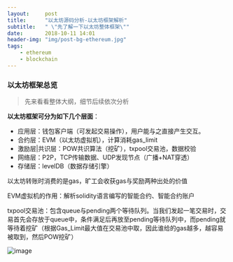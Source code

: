 ```yaml
---
layout:     post
title:      "以太坊源码分析-以太坊框架解析"
subtitle:   " \"先了解一下以太坊整体框架\""
date:       2018-10-11 14:01
header-img: "img/post-bg-ethereum.jpg" 
tags:
    - ethereum
    - blockchain
---
```


### 以太坊框架总览

> 先来看看整体大纲，细节后续依次分析

**以太坊框架可分为如下几个层面**：

- 应用层：钱包客户端（可发起交易操作），用户能与之直接产生交互。
- 合约层：EVM（以太坊虚拟机），计算消耗gas\_limit
- 激励层|共识层：POW共识算法（挖矿），txpool交易池，数据校验
- 网络层：P2P，TCP传输数据、UDP发现节点（广播+NAT穿透）
- 存储层：levelDB（数据存储引擎）

以太坊转账时消费的是gas，旷工会收获gas与奖励两种出处的价值

EVM虚拟机的作用：解析solidity语言编写的智能合约、智能合约账户

txpool交易池：包含queue与pending两个等待队列。当我们发起一笔交易时，交易首先会存放于queue中，条件满足后再放至pending等待队列中，而pending就等待着挖矿（根据Gas_Limit最大值在交易池中取，因此谁给的gas越多，越容易被取到，然后POW挖矿）

![image](http://blog.lpc-win32.com/img/2018-10-11/ethereum_global.png)
